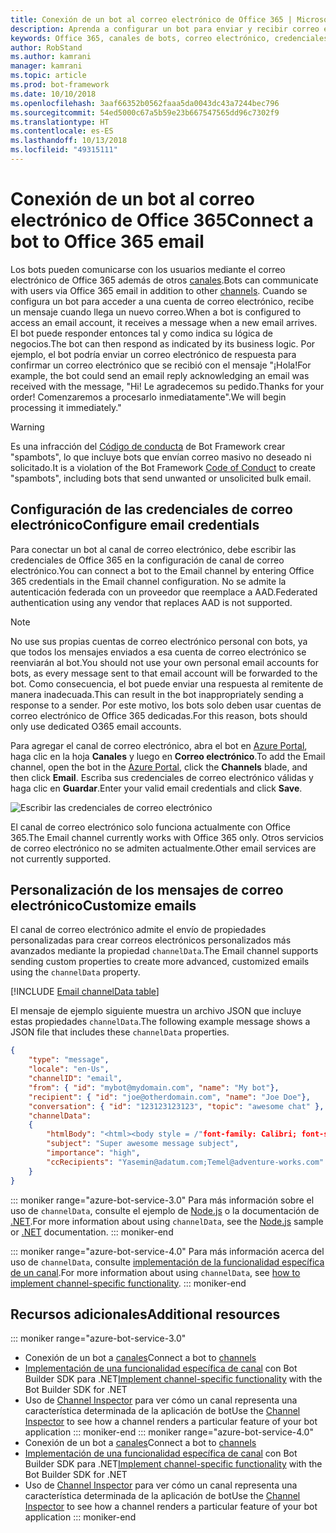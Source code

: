```yaml
---
title: Conexión de un bot al correo electrónico de Office 365 | Microsoft Docs
description: Aprenda a configurar un bot para enviar y recibir correo electrónico con Office 365.
keywords: Office 365, canales de bots, correo electrónico, credenciales de correo electrónico, azure portal, correo electrónico personalizado
author: RobStand
ms.author: kamrani
manager: kamrani
ms.topic: article
ms.prod: bot-framework
ms.date: 10/10/2018
ms.openlocfilehash: 3aaf66352b0562faaa5da0043dc43a7244bec796
ms.sourcegitcommit: 54ed5000c67a5b59e23b667547565dd96c7302f9
ms.translationtype: HT
ms.contentlocale: es-ES
ms.lasthandoff: 10/13/2018
ms.locfileid: "49315111"
---
```

# <a name="connect-a-bot-to-office-365-email"></a><span data-ttu-id="af096-104">Conexión de un bot al correo electrónico de Office 365</span><span class="sxs-lookup"><span data-stu-id="af096-104">Connect a bot to Office 365 email</span></span>

<span data-ttu-id="af096-105">Los bots pueden comunicarse con los usuarios mediante el correo electrónico de Office 365 además de otros [canales](~/bot-service-manage-channels.md).</span><span class="sxs-lookup"><span data-stu-id="af096-105">Bots can communicate with users via Office 365 email in addition to other [channels](~/bot-service-manage-channels.md).</span></span> <span data-ttu-id="af096-106">Cuando se configura un bot para acceder a una cuenta de correo electrónico, recibe un mensaje cuando llega un nuevo correo.</span><span class="sxs-lookup"><span data-stu-id="af096-106">When a bot is configured to access an email account, it receives a message when a new email arrives.</span></span> <span data-ttu-id="af096-107">El bot puede responder entonces tal y como indica su lógica de negocios.</span><span class="sxs-lookup"><span data-stu-id="af096-107">The bot can then respond as indicated by its business logic.</span></span> <span data-ttu-id="af096-108">Por ejemplo, el bot podría enviar un correo electrónico de respuesta para confirmar un correo electrónico que se recibió con el mensaje "¡Hola!</span><span class="sxs-lookup"><span data-stu-id="af096-108">For example, the bot could send an email reply acknowledging an email was received with the message, "Hi!</span></span> <span data-ttu-id="af096-109">Le agradecemos su pedido.</span><span class="sxs-lookup"><span data-stu-id="af096-109">Thanks for your order!</span></span> <span data-ttu-id="af096-110">Comenzaremos a procesarlo inmediatamente".</span><span class="sxs-lookup"><span data-stu-id="af096-110">We will begin processing it immediately."</span></span>

> [!WARNING]
> <span data-ttu-id="af096-111">Es una infracción del [Código de conducta](https://www.botframework.com/Content/Microsoft-Bot-Framework-Preview-Online-Services-Agreement.htm) de Bot Framework crear "spambots", lo que incluye bots que envían correo masivo no deseado ni solicitado.</span><span class="sxs-lookup"><span data-stu-id="af096-111">It is a violation of the Bot Framework [Code of Conduct](https://www.botframework.com/Content/Microsoft-Bot-Framework-Preview-Online-Services-Agreement.htm) to create "spambots", including bots that send unwanted or unsolicited bulk email.</span></span>

## <a name="configure-email-credentials"></a><span data-ttu-id="af096-112">Configuración de las credenciales de correo electrónico</span><span class="sxs-lookup"><span data-stu-id="af096-112">Configure email credentials</span></span>

<span data-ttu-id="af096-113">Para conectar un bot al canal de correo electrónico, debe escribir las credenciales de Office 365 en la configuración de canal de correo electrónico.</span><span class="sxs-lookup"><span data-stu-id="af096-113">You can connect a bot to the Email channel by entering Office 365 credentials in the Email channel configuration.</span></span>
<span data-ttu-id="af096-114">No se admite la autenticación federada con un proveedor que reemplace a AAD.</span><span class="sxs-lookup"><span data-stu-id="af096-114">Federated authentication using any vendor that replaces AAD is not supported.</span></span>

> [!NOTE]
> <span data-ttu-id="af096-115">No use sus propias cuentas de correo electrónico personal con bots, ya que todos los mensajes enviados a esa cuenta de correo electrónico se reenviarán al bot.</span><span class="sxs-lookup"><span data-stu-id="af096-115">You should not use your own personal email accounts for bots, as every message sent to that email account will be forwarded to the bot.</span></span> <span data-ttu-id="af096-116">Como consecuencia, el bot puede enviar una respuesta al remitente de manera inadecuada.</span><span class="sxs-lookup"><span data-stu-id="af096-116">This can result in the bot inappropriately sending a response to a sender.</span></span> <span data-ttu-id="af096-117">Por este motivo, los bots solo deben usar cuentas de correo electrónico de Office 365 dedicadas.</span><span class="sxs-lookup"><span data-stu-id="af096-117">For this reason, bots should only use dedicated O365 email accounts.</span></span>

<span data-ttu-id="af096-118">Para agregar el canal de correo electrónico, abra el bot en [Azure Portal](https://portal.azure.com/), haga clic en la hoja **Canales** y luego en **Correo electrónico**.</span><span class="sxs-lookup"><span data-stu-id="af096-118">To add the Email channel, open the bot in the [Azure Portal](https://portal.azure.com/), click the **Channels** blade, and then click **Email**.</span></span> <span data-ttu-id="af096-119">Escriba sus credenciales de correo electrónico válidas y haga clic en **Guardar**.</span><span class="sxs-lookup"><span data-stu-id="af096-119">Enter your valid email credentials and click **Save**.</span></span>

![Escribir las credenciales de correo electrónico](~/media/bot-service-channel-connect-email/bot-service-channel-connect-email-credentials.png)

<span data-ttu-id="af096-121">El canal de correo electrónico solo funciona actualmente con Office 365.</span><span class="sxs-lookup"><span data-stu-id="af096-121">The Email channel currently works with Office 365 only.</span></span> <span data-ttu-id="af096-122">Otros servicios de correo electrónico no se admiten actualmente.</span><span class="sxs-lookup"><span data-stu-id="af096-122">Other email services are not currently supported.</span></span>

## <a name="customize-emails"></a><span data-ttu-id="af096-123">Personalización de los mensajes de correo electrónico</span><span class="sxs-lookup"><span data-stu-id="af096-123">Customize emails</span></span>

<span data-ttu-id="af096-124">El canal de correo electrónico admite el envío de propiedades personalizadas para crear correos electrónicos personalizados más avanzados mediante la propiedad `channelData`.</span><span class="sxs-lookup"><span data-stu-id="af096-124">The Email channel supports sending custom properties to create more advanced, customized emails using the `channelData` property.</span></span>

[!INCLUDE [Email channelData table](~/includes/snippet-channelData-email.md)]

<span data-ttu-id="af096-125">El mensaje de ejemplo siguiente muestra un archivo JSON que incluye estas propiedades `channelData`.</span><span class="sxs-lookup"><span data-stu-id="af096-125">The following example message shows a JSON file that includes these `channelData` properties.</span></span>

```json
{
    "type": "message",
    "locale": "en-Us",
    "channelID": "email",
    "from": { "id": "mybot@mydomain.com", "name": "My bot"},
    "recipient": { "id": "joe@otherdomain.com", "name": "Joe Doe"},
    "conversation": { "id": "123123123123", "topic": "awesome chat" },
    "channelData":
    {
        "htmlBody": "<html><body style = /"font-family: Calibri; font-size: 11pt;/" >This is more than awesome.</body></html>",
        "subject": "Super awesome message subject",
        "importance": "high",
        "ccRecipients": "Yasemin@adatum.com;Temel@adventure-works.com"
    }
}
```

::: moniker range="azure-bot-service-3.0"
<span data-ttu-id="af096-126">Para más información sobre el uso de `channelData`, consulte el ejemplo de [Node.js](https://github.com/Microsoft/BotBuilder-Samples/tree/master/Node/core-ChannelData) o la documentación de [.NET](~/dotnet/bot-builder-dotnet-channeldata.md).</span><span class="sxs-lookup"><span data-stu-id="af096-126">For more information about using `channelData`, see the [Node.js](https://github.com/Microsoft/BotBuilder-Samples/tree/master/Node/core-ChannelData) sample or [.NET](~/dotnet/bot-builder-dotnet-channeldata.md) documentation.</span></span>
::: moniker-end

::: moniker range="azure-bot-service-4.0"
<span data-ttu-id="af096-127">Para más información acerca del uso de `channelData`, consulte [implementación de la funcionalidad específica de un canal](~/v4sdk/bot-builder-channeldata.md).</span><span class="sxs-lookup"><span data-stu-id="af096-127">For more information about using `channelData`, see [how to implement channel-specific functionality](~/v4sdk/bot-builder-channeldata.md).</span></span>
::: moniker-end

## <a name="additional-resources"></a><span data-ttu-id="af096-128">Recursos adicionales</span><span class="sxs-lookup"><span data-stu-id="af096-128">Additional resources</span></span>

<!-- Put whole list in monikers, even though it's just the second item that needs to be different. -->
::: moniker range="azure-bot-service-3.0"
* <span data-ttu-id="af096-129">Conexión de un bot a [canales](~/bot-service-manage-channels.md)</span><span class="sxs-lookup"><span data-stu-id="af096-129">Connect a bot to [channels](~/bot-service-manage-channels.md)</span></span>
* <span data-ttu-id="af096-130">[Implementación de una funcionalidad específica de canal](dotnet/bot-builder-dotnet-channeldata.md) con Bot Builder SDK para .NET</span><span class="sxs-lookup"><span data-stu-id="af096-130">[Implement channel-specific functionality](dotnet/bot-builder-dotnet-channeldata.md) with the Bot Builder SDK for .NET</span></span>
* <span data-ttu-id="af096-131">Uso de [Channel Inspector](bot-service-channel-inspector.md) para ver cómo un canal representa una característica determinada de la aplicación de bot</span><span class="sxs-lookup"><span data-stu-id="af096-131">Use the [Channel Inspector](bot-service-channel-inspector.md) to see how a channel renders a particular feature of your bot application</span></span>
::: moniker-end
::: moniker range="azure-bot-service-4.0"
* <span data-ttu-id="af096-132">Conexión de un bot a [canales](~/bot-service-manage-channels.md)</span><span class="sxs-lookup"><span data-stu-id="af096-132">Connect a bot to [channels](~/bot-service-manage-channels.md)</span></span>
* <span data-ttu-id="af096-133">[Implementación de una funcionalidad específica de canal](~/v4sdk/bot-builder-channeldata.md) con Bot Builder SDK para .NET</span><span class="sxs-lookup"><span data-stu-id="af096-133">[Implement channel-specific functionality](~/v4sdk/bot-builder-channeldata.md) with the Bot Builder SDK for .NET</span></span>
* <span data-ttu-id="af096-134">Uso de [Channel Inspector](bot-service-channel-inspector.md) para ver cómo un canal representa una característica determinada de la aplicación de bot</span><span class="sxs-lookup"><span data-stu-id="af096-134">Use the [Channel Inspector](bot-service-channel-inspector.md) to see how a channel renders a particular feature of your bot application</span></span>
::: moniker-end
